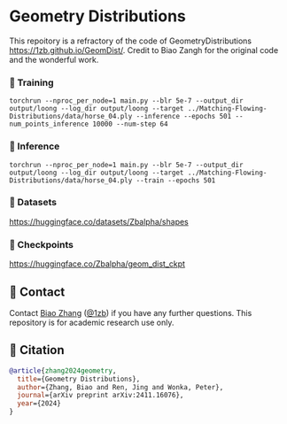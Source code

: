 # Geometry Distributions

This repoitory is a refractory of the code of GeometryDistributions https://1zb.github.io/GeomDist/. Credit to Biao Zangh for the original code and the wonderful work.

### :bullettrain_front: Training 

```
torchrun --nproc_per_node=1 main.py --blr 5e-7 --output_dir output/loong --log_dir output/loong --target ../Matching-Flowing-Distributions/data/horse_04.ply --inference --epochs 501 --num_points_inference 10000 --num-step 64
```

### :balloon: Inference

```
torchrun --nproc_per_node=1 main.py --blr 5e-7 --output_dir output/loong --log_dir output/loong --target ../Matching-Flowing-Distributions/data/horse_04.ply --train --epochs 501
```

### :floppy_disk: Datasets
https://huggingface.co/datasets/Zbalpha/shapes

### :briefcase: Checkpoints
https://huggingface.co/Zbalpha/geom_dist_ckpt

## :e-mail: Contact

Contact [Biao Zhang](mailto:biao.zhang@kaust.edu.sa) ([@1zb](https://github.com/1zb)) if you have any further questions. This repository is for academic research use only.

## :blue_book: Citation

```bibtex
@article{zhang2024geometry,
  title={Geometry Distributions},
  author={Zhang, Biao and Ren, Jing and Wonka, Peter},
  journal={arXiv preprint arXiv:2411.16076},
  year={2024}
}
```
